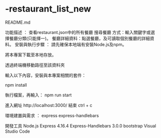 # -restaurant_list_new
README.md

功能描述 ：
查看restaurant.json中的所有餐廳
搜尋餐廳 方式：輸入關鍵字或選擇餐廳分類(只能擇一)。
餐廳詳細資料：點選餐廳，及可讀取個別餐廳的詳細資料。
安裝與執行步驟 ：
請先確保本地端有安裝Node.js及npm。

將本專案下載至本地存放。

透過終端機移動路徑至該資料夾

輸入以下內容，安裝與本專案相關的套件：

npm install

執行檔案，再輸入：
npm run start

進入網址
http://localhost:3000/
結束
ctrl + c

環境建置與需求 ：
express express-handlebars

開發工具
Node.js
Express 4.16.4
Express-Handlebars 3.0.0
bootstrap
Visual Studio Code
